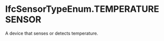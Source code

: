 IfcSensorTypeEnum.TEMPERATURESENSOR
===================================
A device that senses or detects temperature.



